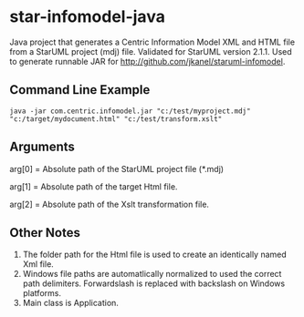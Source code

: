 # star-infomodel-java
Java project that generates a Centric Information Model XML and HTML file from a StarUML project (mdj) file. Validated for StarUML version 2.1.1.  Used to generate runnable JAR for http://github.com/jkanel/staruml-infomodel.

## Command Line Example
```java -jar com.centric.infomodel.jar "c:/test/myproject.mdj" "c:/target/mydocument.html" "c:/test/transform.xslt"```


## Arguments
arg[0] = Absolute path of the StarUML project file (*.mdj)

arg[1] = Absolute path of the target Html file.

arg[2] = Absolute path of the Xslt transformation file.

## Other Notes
1. The folder path for the Html file is used to create an identically named Xml file.
2. Windows file paths are automatlically normalized to used the correct path delimiters.  Forwardslash is replaced with backslash on Windows platforms.
3. Main class is Application.
